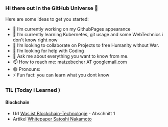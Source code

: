 ### Hi there out in the GitHub Universe 👋

<!--
**matmech/matmech** is a ✨ _special_ ✨ repository because its `README.md` (this file) appears on your GitHub profile.
-->

Here are some ideas to get you started:

- 🔭 I’m currently working on my GithubPages appearance
- 🌱 I’m currently learning Kubernetes, git usage and some WebTechnics i don't know right now
- 👯 I’m looking to collaborate on Projects to free Humanity without War.
- 🤔 I’m looking for help with Coding
- 💬 Ask me about everything you want to know from me.
- 📫 How to reach me: matzebecher AT googlemail.com
- 😄 Pronouns: 
- ⚡ Fun fact: you can learn what you dont know



### TIL (Today i Learned )

#### Blockchain
* Url [Was ist Blockchain-Technologie](https://blockgeeks.com/guides/de/was-ist-blockchain-technologie/) - Abschnitt 1
* Artikel [Whitepaper Satoshi Nakamoto](https://www.bitcoin.de/de/bitcoin-whitepaper-deutsch-html)
